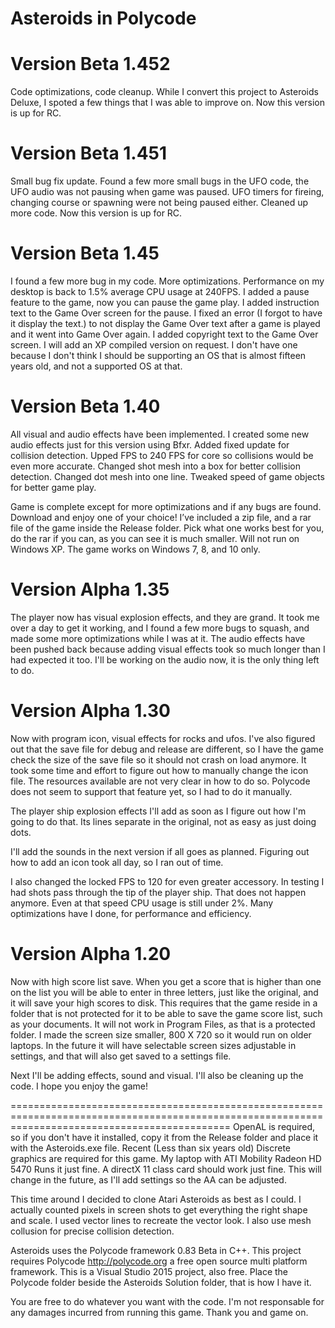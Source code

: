 Asteroids in Polycode
=====================

Version Beta 1.452
==================
Code optimizations, code cleanup.
While I convert this project to Asteroids Deluxe, I spoted a few things that I was able to improve on. Now this version is up for RC.

Version Beta 1.451
==================
Small bug fix update. Found a few more small bugs in the UFO code, the UFO audio was not pausing when game was paused. UFO timers for fireing, changing course or spawning were not being paused either. Cleaned up more code. Now this version is up for RC.

Version Beta 1.45
=================
I found a few more bug in my code. More optimizations. Performance on my desktop is back to 1.5% average CPU usage at 240FPS.
I added a pause feature to the game, now you can pause the game play. I added instruction text to the Game Over screen for the pause. I fixed an error (I forgot to have it display the text.) to not display the Game Over text after a game is played and it went into Game Over again.
I added copyright text to the Game Over screen.
I will add an XP compiled version on request. I don't have one because I don't think I should be supporting an OS that is almost fifteen years old, and not a supported OS at that.

Version Beta 1.40
=================
All visual and audio effects have been implemented. I created some new audio effects just for this version using Bfxr.
Added fixed update for collision detection.
Upped FPS to 240 FPS for core so collisions would be even more accurate.
Changed shot mesh into a box for better collision detection.
Changed dot mesh into one line.
Tweaked speed of game objects for better game play.

Game is complete except for more optimizations and if any bugs are found.
Download and enjoy one of your choice! I’ve included a zip file, and a rar file of the game inside the Release folder. Pick what one works best for you, do the rar if you can, as you can see it is much smaller. Will not run on Windows XP. The game works on Windows 7, 8, and 10 only.


Version Alpha 1.35
==================
The player now has visual explosion effects, and they are grand. It took me over a day to get it working, and I found a few more bugs to squash, and made some more optimizations while I was at it. The audio effects have been pushed back because adding visual effects took so much longer than I had expected it too.
I'll be working on the audio now, it is the only thing left to do.

Version Alpha 1.30
==================
Now with program icon, visual effects for rocks and ufos. I've also figured out that the save file for debug and release are different, so I have the game check the size of the save file so it should not crash on load anymore.
It took some time and effort to figure out how to manually change the icon file. The resources available are not very clear in how to do so. Polycode does not seem to support that feature yet, so I had to do it manually.

The player ship explosion effects I'll add as soon as I figure out how I'm going to do that. Its lines separate in the original, not as easy as just doing dots.

I'll add the sounds in the next version if all goes as planned. Figuring out how to add an icon took all day, so I ran out of time.

I also changed the locked FPS to 120 for even greater accessory. In testing I had shots pass through the tip of the player ship. That does not happen anymore. Even at that speed CPU usage is still under 2%.
Many optimizations have I done, for performance and efficiency.

Version Alpha 1.20
==================
Now with high score list save. When you get a score that is higher than one on the list you will be able to enter in three letters, just like the original, and it will save your high scores to disk. This requires that the game reside in a folder that is not protected for it to be able to save the game score list, such as your documents. It will not work in Program Files, as that is a protected folder.
I made the screen size smaller, 800 X 720 so it would run on older laptops. In the future it will have selectable screen sizes adjustable in settings, and that will also get saved to a settings file.

Next I'll be adding effects, sound and visual. I'll also be cleaning up the code. I hope you enjoy the game!

==================================================================================================================================================
OpenAL is required, so if you don't have it installed, copy it from the Release folder and place it with the Asteroids.exe file. Recent (Less than six years old) Discrete graphics are required for this game. My laptop with ATI Mobility Radeon HD 5470 Runs it just fine. A directX 11 class card should work just fine. This will change in the future, as I'll add settings so the AA can be adjusted.

This time around I decided to clone Atari Asteroids as best as I could. I actually counted pixels in screen shots to get everything the right shape and scale. I used vector lines to recreate the vector look. I also use mesh collusion for precise collision detection.

Asteroids uses the Polycode framework 0.83 Beta in C++.
This project requires Polycode http://polycode.org a free open source multi platform framework. This is a Visual Studio 2015 project, also free.
Place the Polycode folder beside the Asteroids Solution folder, that is how I have it.

You are free to do whatever you want with the code. I'm not responsable for any damages incurred from running this game.
Thank you and game on.
